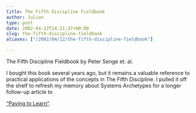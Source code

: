 ```yaml
---
title: The Fifth Discipline Fieldbook
author: Julian
type: post
date: 2002-04-12T14:21:37+00:00
slug: the-fifth-discipline-fieldbook 
aliases: ["/2002/04/12/the-fifth-discipline-fieldbook"]

---
```

<amazonlink asin="1857880609">The Fifth Discipline Fieldbook</amazonlink> by Peter Senge et. al.
  
<!-- <img src="https://images-eu.amazon.com/images/P/1857880609.02.LZZZZZZZ.gif" width="75", height="100"> -->I bought this book several years ago, but it remains a valuable reference to practical applications of the concepts in <amazonlink asin="0712656871">The Fifth Discipline</amazonlink>. I pulled it off the shelf to refresh my memory about Systems Archetypes for a longer follow-up article to 

[&#8220;Paying to Learn&#8221;][1].

 [1]: https://www.synesthesia.co.uk/blog/archives//000044.html#000044